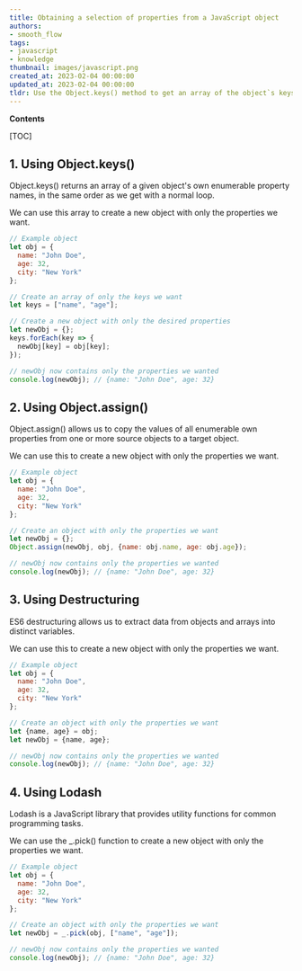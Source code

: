 ```yaml
---
title: Obtaining a selection of properties from a JavaScript object
authors:
- smooth_flow
tags:
- javascript
- knowledge
thumbnail: images/javascript.png
created_at: 2023-02-04 00:00:00
updated_at: 2023-02-04 00:00:00
tldr: Use the Object.keys() method to get an array of the object`s keys, then use array methods such as filter() or map() to get a subset of the object`s properties.
---
```


**Contents**

[TOC]

## 1. Using Object.keys()

Object.keys() returns an array of a given object's own enumerable property names, in the same order as we get with a normal loop.

We can use this array to create a new object with only the properties we want.

```javascript
// Example object
let obj = {
  name: "John Doe",
  age: 32,
  city: "New York"
};

// Create an array of only the keys we want
let keys = ["name", "age"];

// Create a new object with only the desired properties
let newObj = {};
keys.forEach(key => {
  newObj[key] = obj[key];
});

// newObj now contains only the properties we wanted
console.log(newObj); // {name: "John Doe", age: 32}
```

## 2. Using Object.assign()

Object.assign() allows us to copy the values of all enumerable own properties from one or more source objects to a target object.

We can use this to create a new object with only the properties we want.

```javascript
// Example object
let obj = {
  name: "John Doe",
  age: 32,
  city: "New York"
};

// Create an object with only the properties we want
let newObj = {};
Object.assign(newObj, obj, {name: obj.name, age: obj.age});

// newObj now contains only the properties we wanted
console.log(newObj); // {name: "John Doe", age: 32}
```

## 3. Using Destructuring

ES6 destructuring allows us to extract data from objects and arrays into distinct variables.

We can use this to create a new object with only the properties we want.

```javascript
// Example object
let obj = {
  name: "John Doe",
  age: 32,
  city: "New York"
};

// Create an object with only the properties we want
let {name, age} = obj;
let newObj = {name, age};

// newObj now contains only the properties we wanted
console.log(newObj); // {name: "John Doe", age: 32}
```

## 4. Using Lodash

Lodash is a JavaScript library that provides utility functions for common programming tasks.

We can use the _.pick() function to create a new object with only the properties we want.

```javascript
// Example object
let obj = {
  name: "John Doe",
  age: 32,
  city: "New York"
};

// Create an object with only the properties we want
let newObj = _.pick(obj, ["name", "age"]);

// newObj now contains only the properties we wanted
console.log(newObj); // {name: "John Doe", age: 32}
```
